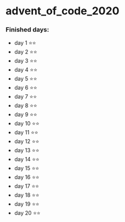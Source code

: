 # advent_of_code_2020

### Finished days:

-   day 1 ⭐️⭐️
-   day 2 ⭐️⭐️
-   day 3 ⭐️⭐️
-   day 4 ⭐️⭐️
-   day 5 ⭐️⭐️
-   day 6 ⭐️⭐️
-   day 7 ⭐️⭐️
-   day 8 ⭐️⭐️
-   day 9 ⭐️⭐️
-   day 10 ⭐️⭐️
-   day 11 ⭐️⭐️
-   day 12 ⭐️⭐️
-   day 13 ⭐️⭐️
-   day 14 ⭐️⭐️
-   day 15 ⭐️⭐️
-   day 16 ⭐️⭐️
-   day 17 ⭐️⭐️
-   day 18 ⭐️⭐️
-   day 19 ⭐️⭐️
-   day 20 ⭐️⭐️
